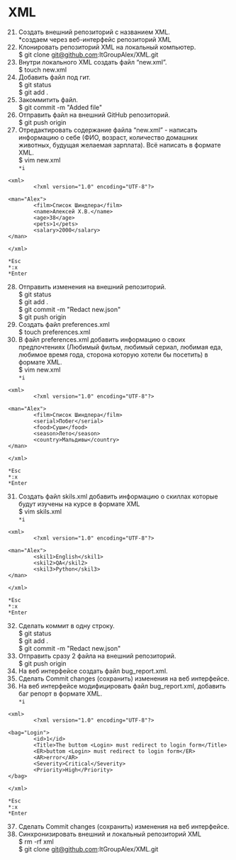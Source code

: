 # XML

 21. Создать внешний репозиторий c названием XML.  
	*создаем через веб-интерфейс репозиторий XML  
 22. Клонировать репозиторий XML на локальный компьютер.  
	$ git clone git@github.com:ItGroupAlex/XML.git  
 23. Внутри локального XML создать файл “new.xml”.  
	$ touch new.xml  
 24. Добавить файл под гит.  
	$ git status  
	$ git add .  
 25. Закоммитить файл.  
	$ git commit -m "Added file"  
 26. Отправить файл на внешний GitHub репозиторий.  
	$ git push origin  
 27. Отредактировать содержание файла “new.xml” - написать информацию о себе (ФИО, возраст, количество домашних животных, будущая желаемая зарплата). Всё написать в формате XML.  
	$ vim new.xml  
	`*i`
```
<xml>  
        <?xml version="1.0" encoding="UTF-8"?>  

<man="Alex">  
        <film>Список Шиндлера</film>  
        <name>Алексей Х.В.</name>  
        <age>38</age>  
        <pets>1</pets>  
        <salary>2000</salary>  
</man>  

</xml>  
```
	*Esc  
	*:x  
	*Enter    
 28. Отправить изменения на внешний репозиторий.  
	$ git status  
	$ git add .  
	$ git commit -m "Redact new.json"  
	$ git push origin  
 29. Создать файл preferences.xml  
	$ touch preferences.xml  
 30. В файл preferences.xml добавить информацию о своих предпочтениях (Любимый фильм, любимый сериал, любимая еда, любимое время года, сторона которую хотели бы посетить) в формате XML.  
	$ vim new.xml  
	`*i`  
```
<xml>  
        <?xml version="1.0" encoding="UTF-8"?>  

<man="Alex">  
        <film>Список Шиндлера</film>  
        <serial>Побег</serial>  
        <food>Суши</food>  
        <season>Лето</season>  
        <country>Мальдивы</country>  
</man>  

</xml> 
```
	*Esc  
	*:x  
	*Enter  
 31. Создать файл skils.xml добавить информацию о скиллах которые будут изучены на курсе в формате XML  
	$ vim skils.xml  
	`*i`  
```
<xml>  
        <?xml version="1.0" encoding="UTF-8"?>  

<man="Alex">  
        <skil1>English</skil1>  
        <skil2>QA</skil2>  
        <skil3>Python</skil3>  
</man>  

</xml>
```
	*Esc  
	*:x  
	*Enter  
 32. Сделать коммит в одну строку.  
	$ git status  
	$ git add .  
	$ git commit -m "Redact new.json"  
 33. Отправить сразу 2 файла на внешний репозиторий.  
	$ git push origin  
 34. На веб интерфейсе создать файл bug_report.xml.  
 35. Сделать Commit changes (сохранить) изменения на веб интерфейсе.  
 36. На веб интерфейсе модифицировать файл bug_report.xml, добавить баг репорт в формате XML.  
`*i`
```
<xml>  
        <?xml version="1.0" encoding="UTF-8"?>  

<bag="Login">  
        <id>1</id>  
        <Title>The buttom <Login> must redirect to login form</Title>  
        <ER>buttom <Login> must redirect to login form</ER>  
        <AR>error</AR>  
        <Severity>Critical</Severity>  
        <Priority>High</Priority>  
</bag>  

</xml>  
```
	*Esc  
	*:x  
	*Enter   
 37. Сделать Commit changes (сохранить) изменения на веб интерфейсе.  
 38. Синхронизировать внешний и локальный репозиторий XML  
	$ rm -rf xml  
	$ git clone git@github.com:ItGroupAlex/XML.git  
